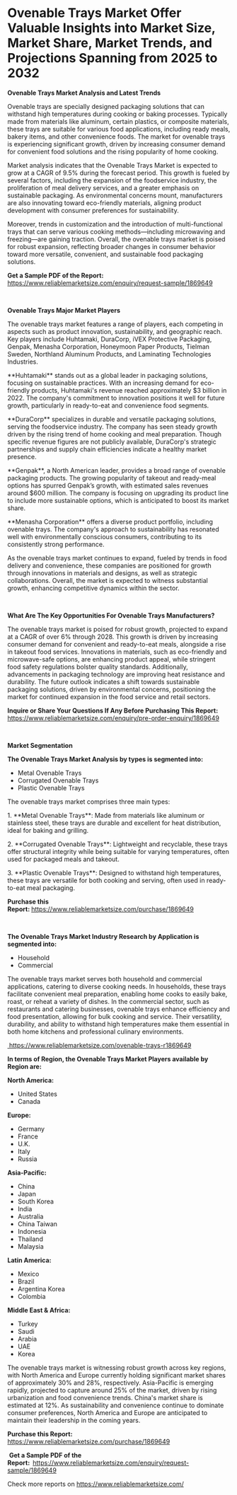 <p><h1>Ovenable Trays Market Offer Valuable Insights into Market Size, Market Share, Market Trends, and Projections Spanning from 2025 to 2032</h1></p><p><strong>Ovenable Trays Market Analysis and Latest Trends</strong></p>
<p><p>Ovenable trays are specially designed packaging solutions that can withstand high temperatures during cooking or baking processes. Typically made from materials like aluminum, certain plastics, or composite materials, these trays are suitable for various food applications, including ready meals, bakery items, and other convenience foods. The market for ovenable trays is experiencing significant growth, driven by increasing consumer demand for convenient food solutions and the rising popularity of home cooking.</p><p>Market analysis indicates that the Ovenable Trays Market is expected to grow at a CAGR of 9.5% during the forecast period. This growth is fueled by several factors, including the expansion of the foodservice industry, the proliferation of meal delivery services, and a greater emphasis on sustainable packaging. As environmental concerns mount, manufacturers are also innovating toward eco-friendly materials, aligning product development with consumer preferences for sustainability.</p><p>Moreover, trends in customization and the introduction of multi-functional trays that can serve various cooking methods—including microwaving and freezing—are gaining traction. Overall, the ovenable trays market is poised for robust expansion, reflecting broader changes in consumer behavior toward more versatile, convenient, and sustainable food packaging solutions.</p></p>
<p><strong>Get a Sample PDF of the Report:&nbsp;</strong> <a href="https://www.reliablemarketsize.com/enquiry/request-sample/1869649?utm_campaign=3254&utm_medium=2&utm_source=Github&utm_content=ia&utm_term=05042025&utm_id=ovenable-trays">https://www.reliablemarketsize.com/enquiry/request-sample/1869649</a></p>
<p>&nbsp;</p>
<p><strong>Ovenable Trays Major Market Players</strong></p>
<p><p>The ovenable trays market features a range of players, each competing in aspects such as product innovation, sustainability, and geographic reach. Key players include Huhtamaki, DuraCorp, iVEX Protective Packaging, Genpak, Menasha Corporation, Honeymoon Paper Products, Tielman Sweden, Northland Aluminum Products, and Laminating Technologies Industries.</p><p>**Huhtamaki** stands out as a global leader in packaging solutions, focusing on sustainable practices. With an increasing demand for eco-friendly products, Huhtamaki's revenue reached approximately $3 billion in 2022. The company's commitment to innovation positions it well for future growth, particularly in ready-to-eat and convenience food segments.</p><p>**DuraCorp** specializes in durable and versatile packaging solutions, serving the foodservice industry. The company has seen steady growth driven by the rising trend of home cooking and meal preparation. Though specific revenue figures are not publicly available, DuraCorp's strategic partnerships and supply chain efficiencies indicate a healthy market presence.</p><p>**Genpak**, a North American leader, provides a broad range of ovenable packaging products. The growing popularity of takeout and ready-meal options has spurred Genpak’s growth, with estimated sales revenues around $600 million. The company is focusing on upgrading its product line to include more sustainable options, which is anticipated to boost its market share.</p><p>**Menasha Corporation** offers a diverse product portfolio, including ovenable trays. The company's approach to sustainability has resonated well with environmentally conscious consumers, contributing to its consistently strong performance.</p><p>As the ovenable trays market continues to expand, fueled by trends in food delivery and convenience, these companies are positioned for growth through innovations in materials and designs, as well as strategic collaborations. Overall, the market is expected to witness substantial growth, enhancing competitive dynamics within the sector.</p></p>
<p>&nbsp;</p>
<p><strong>What Are The Key Opportunities For Ovenable Trays Manufacturers?</strong></p>
<p><p>The ovenable trays market is poised for robust growth, projected to expand at a CAGR of over 6% through 2028. This growth is driven by increasing consumer demand for convenient and ready-to-eat meals, alongside a rise in takeout food services. Innovations in materials, such as eco-friendly and microwave-safe options, are enhancing product appeal, while stringent food safety regulations bolster quality standards. Additionally, advancements in packaging technology are improving heat resistance and durability. The future outlook indicates a shift towards sustainable packaging solutions, driven by environmental concerns, positioning the market for continued expansion in the food service and retail sectors.</p></p>
<p><strong>Inquire or Share Your Questions If Any Before Purchasing This Report:</strong> <a href="https://www.reliablemarketsize.com/enquiry/pre-order-enquiry/1869649?utm_campaign=3254&utm_medium=2&utm_source=Github&utm_content=ia&utm_term=05042025&utm_id=ovenable-trays">https://www.reliablemarketsize.com/enquiry/pre-order-enquiry/1869649</a></p>
<p>&nbsp;</p>
<p><strong>Market Segmentation</strong></p>
<p><strong>The Ovenable Trays Market Analysis by types is segmented into:</strong></p>
<p><ul><li>Metal Ovenable Trays</li><li>Corrugated Ovenable Trays</li><li>Plastic Ovenable Trays</li></ul></p>
<p><p>The ovenable trays market comprises three main types: </p><p>1. **Metal Ovenable Trays**: Made from materials like aluminum or stainless steel, these trays are durable and excellent for heat distribution, ideal for baking and grilling.</p><p>2. **Corrugated Ovenable Trays**: Lightweight and recyclable, these trays offer structural integrity while being suitable for varying temperatures, often used for packaged meals and takeout.</p><p>3. **Plastic Ovenable Trays**: Designed to withstand high temperatures, these trays are versatile for both cooking and serving, often used in ready-to-eat meal packaging.</p></p>
<p><strong>Purchase this Report:&nbsp;</strong><a href="https://www.reliablemarketsize.com/purchase/1869649?utm_campaign=3254&utm_medium=2&utm_source=Github&utm_content=ia&utm_term=05042025&utm_id=ovenable-trays">https://www.reliablemarketsize.com/purchase/1869649</a></p>
<p>&nbsp;</p>
<p><strong>The Ovenable Trays Market Industry Research by Application is segmented into:</strong></p>
<p><ul><li>Household</li><li>Commercial</li></ul></p>
<p><p>The ovenable trays market serves both household and commercial applications, catering to diverse cooking needs. In households, these trays facilitate convenient meal preparation, enabling home cooks to easily bake, roast, or reheat a variety of dishes. In the commercial sector, such as restaurants and catering businesses, ovenable trays enhance efficiency and food presentation, allowing for bulk cooking and service. Their versatility, durability, and ability to withstand high temperatures make them essential in both home kitchens and professional culinary environments.</p></p>
<p><a href="https://www.reliablemarketsize.com/ovenable-trays-r1869649?utm_campaign=3254&utm_medium=2&utm_source=Github&utm_content=ia&utm_term=05042025&utm_id=ovenable-trays">&nbsp;https://www.reliablemarketsize.com/ovenable-trays-r1869649</a></p>
<p><strong>In terms of Region, the Ovenable Trays Market Players available by Region are:</strong></p>
<p>
    <p> <strong> North America: </strong>
        <ul>
            <li>United States</li>
            <li>Canada</li>
        </ul>
        </p> 
    <p> <strong> Europe: </strong>
        <ul>
            <li>Germany</li>
            <li>France</li>
            <li>U.K.</li>
            <li>Italy</li>
            <li>Russia</li>
        </ul>
        </p> 
    <p> <strong> Asia-Pacific: </strong>
        <ul>
            <li>China</li>
            <li>Japan</li>
            <li>South Korea</li>
            <li>India</li>
            <li>Australia</li>
            <li>China Taiwan</li>
            <li>Indonesia</li>
            <li>Thailand</li>
            <li>Malaysia</li>
        </ul>
        </p> 
    <p> <strong> Latin America: </strong>
        <ul>
            <li>Mexico</li>
            <li>Brazil</li>
            <li>Argentina Korea</li>
            <li>Colombia</li>
        </ul>
        </p> 
    <p> <strong> Middle East & Africa: </strong>
        <ul>
            <li>Turkey</li>
            <li>Saudi</li>
            <li>Arabia</li>
            <li>UAE</li>
            <li>Korea</li>
        </ul>
    </p>
    </p>
<p><p>The ovenable trays market is witnessing robust growth across key regions, with North America and Europe currently holding significant market shares of approximately 30% and 28%, respectively. Asia-Pacific is emerging rapidly, projected to capture around 25% of the market, driven by rising urbanization and food convenience trends. China's market share is estimated at 12%. As sustainability and convenience continue to dominate consumer preferences, North America and Europe are anticipated to maintain their leadership in the coming years.</p></p>
<p><strong>Purchase this Report: </strong><a href="https://www.reliablemarketsize.com/purchase/1869649?utm_campaign=3254&utm_medium=2&utm_source=Github&utm_content=ia&utm_term=05042025&utm_id=ovenable-trays">https://www.reliablemarketsize.com/purchase/1869649</a></p>
<p>&nbsp;<strong>Get a Sample PDF of the Report:&nbsp;&nbsp;</strong><a href="https://www.reliablemarketsize.com/enquiry/request-sample/1869649?utm_campaign=3254&utm_medium=2&utm_source=Github&utm_content=ia&utm_term=05042025&utm_id=ovenable-trays">https://www.reliablemarketsize.com/enquiry/request-sample/1869649</a></p>
<p><strong></strong></p>
<p>Check more reports on <a href="https://www.reliablemarketsize.com/?utm_campaign=3254&utm_medium=2&utm_source=Github&utm_content=ia&utm_term=05042025&utm_id=ovenable-trays">https://www.reliablemarketsize.com/</a></p>